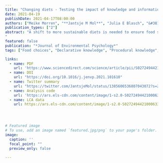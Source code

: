 ```yaml
---
title: "Changing diets - Testing the impact of knowledge and information nudges on sustainable dietary choices"
date: 2021-04-19
publishDate: 2021-04-17T08:00:00
authors: ["Meike Morren", "**Jantsje M Mol**", "Julia E Blasch", "&#381;iga Malek"]
publication_types: ["2"]
abstract: "A shift to more sustainable diets is needed to ensure food security and to reduce the pressure on the environment. Yet, many consumers have misconceptions about the environmental impacts of their diets and lack knowledge on how to prepare sustainable meals. This study uses a mixed-methods approach to develop four information nudges and to test their impact on dietary choices among a representative sample of Dutch consumers. A 2 x 2 between-subjects design crossing type of information (procedural versus declarative) with type of impacts (health versus environmental) is applied. The environmental impact is measured in terms of CO2 emissions, land use and water use. We find that pre-intervention knowledge about sustainable or healthy diets is related to the sustainability of participants’ dietary choices. Procedural knowledge on how to prepare a healthier meal has the greatest potential to influence dietary behavior, in particular for participants without prior self-reported dietary restrictions.
"
featured: false
publication: "*Journal of Environmental Psychology*"
tags: ["Food choices", "Declarative knowledge", "Procedural knowledge", "Health motivations", "Environmental motivations"]

links:
  - name: PDF
    url: 'https://www.sciencedirect.com/science/article/pii/S0272494421000633/pdfft?md5=72737ce0d3bc287c3f29f6c387ac71f1&pid=1-s2.0-S0272494421000633-main.pdf'  
  - name: DOI
    url: "https://doi.org/10.1016/j.jenvp.2021.101610"
  - name: Twitter summary
    url: "https://twitter.com/JantsjeMol/status/1385606536807043072?s=20&t=FG1kahJ5JJiTiaLj8JSPpQ"
  - name: Analysis code
    url: 'https://ars.els-cdn.com/content/image/1-s2.0-S0272494421000633-mmc5.zip'
  - name: LCA data
    url: https://ars.els-cdn.com/content/image/1-s2.0-S0272494421000633-mmc4.xlsx




# Featured image
# To use, add an image named `featured.jpg/png` to your page's folder. 
image:
  caption: ''
  focal_point: ""
  preview_only: false

---
```


